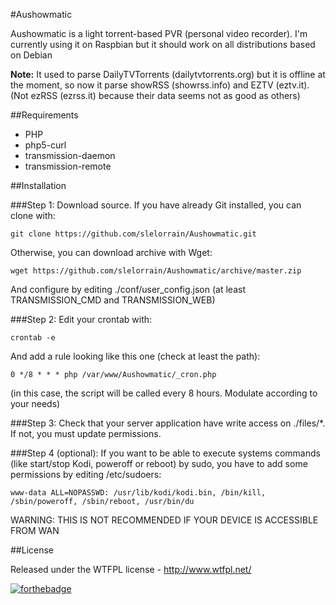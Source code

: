 #Aushowmatic

Aushowmatic is a light torrent-based PVR (personal video recorder). I'm currently using it on Raspbian but it should work on all distributions based on Debian

**Note:** It used to parse DailyTVTorrents (dailytvtorrents.org) but it is offline at the moment, so now it parse showRSS (showrss.info) and EZTV (eztv.it). (Not ezRSS (ezrss.it) because their data seems not as good as others)

##Requirements

- PHP
- php5-curl
- transmission-daemon
- transmission-remote

##Installation

###Step 1:
Download source. If you have already Git installed, you can clone with:


	git clone https://github.com/slelorrain/Aushowmatic.git
	

Otherwise, you can download archive with Wget:
	
	
	wget https://github.com/slelorrain/Aushowmatic/archive/master.zip
		

And configure by editing ./conf/user_config.json
(at least TRANSMISSION_CMD and TRANSMISSION_WEB)

###Step 2:
Edit your crontab with:
	
	
	crontab -e
	 
	
And add a rule looking like this one (check at least the path):


	0 */8 * * * php /var/www/Aushowmatic/_cron.php


(in this case, the script will be called every 8 hours. Modulate according to your needs)

###Step 3:
Check that your server application have write access on ./files/*. If not, you must update permissions.

###Step 4 (optional):
If you want to be able to execute systems commands (like start/stop Kodi, poweroff or reboot) by sudo, you have to add some permissions by editing /etc/sudoers:


	www-data ALL=NOPASSWD: /usr/lib/kodi/kodi.bin, /bin/kill, /sbin/poweroff, /sbin/reboot, /usr/bin/du


WARNING: THIS IS NOT RECOMMENDED IF YOUR DEVICE IS ACCESSIBLE FROM WAN

##License

Released under the WTFPL license - http://www.wtfpl.net/

[![forthebadge](http://forthebadge.com/images/badges/built-with-love.svg)](http://forthebadge.com)

